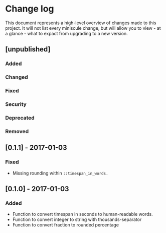 # Change log

This document represents a high-level overview of changes made to this project.
It will not list every miniscule change, but will allow you to view - at a
glance - what to expact from upgrading to a new version.

## [unpublished]

### Added

### Changed

### Fixed

### Security

### Deprecated

### Removed


## [0.1.1] - 2017-01-03

### Fixed

- Missing rounding within `::timespan_in_words.`


## [0.1.0] - 2017-01-03

### Added

- Function to convert timespan in seconds to human-readable words.
- Function to convert integer to string with thousands-separator
- Function to convert fraction to rounded percentage
